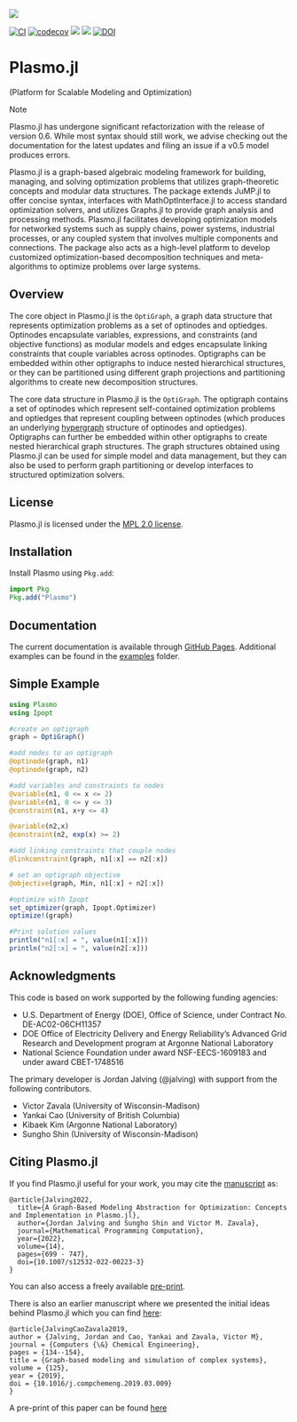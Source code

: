 <img src="https://github.com/plasmo-dev/Plasmo.jl/blob/main/docs/plasmo_logo.svg?raw=true"/>

[![CI](https://github.com/plasmo-dev/Plasmo.jl/workflows/CI/badge.svg)](https://github.com/plasmo-dev/Plasmo.jl/actions)
[![codecov](https://codecov.io/gh/jalving/Plasmo.jl/branch/main/graph/badge.svg?token=W5Ubgq4n7z)](https://codecov.io/gh/jalving/Plasmo.jl)
[![](https://img.shields.io/badge/docs-dev-blue.svg)](https://plasmo-dev.github.io/Plasmo.jl/dev/)
[![](https://img.shields.io/badge/docs-stable-blue.svg)](https://plasmo-dev.github.io/Plasmo.jl/stable/)
[![DOI](https://zenodo.org/badge/96967382.svg)](https://zenodo.org/badge/latestdoi/96967382)

# Plasmo.jl

(Platform for Scalable Modeling and Optimization)

> [!NOTE]  
> Plasmo.jl has undergone significant refactorization with the release of version 0.6. While most syntax should still work, we advise checking out the documentation for the latest updates and filing an issue if a v0.5 model produces errors.

Plasmo.jl is a graph-based algebraic modeling framework for building, managing, and solving optimization problems that utilizes graph-theoretic concepts and modular data structures. 
The package extends JuMP.jl to offer concise syntax, interfaces with MathOptInterface.jl to access standard optimization solvers, and utilizes Graphs.jl to provide 
graph analysis and processing methods. Plasmo.jl facilitates developing optimization models for networked systems such as supply chains, power systems, industrial 
processes, or any coupled system that involves multiple components and connections. The package also acts as a high-level platform to develop customized optimization-based decomposition techniques and meta-algorithms to optimize problems over large systems.

## Overview
The core object in Plasmo.jl is the `OptiGraph`, a graph data structure that represents optimization problems as a set of optinodes and optiedges. Optinodes encapsulate variables, expressions, and constraints (and objective functions) as modular models and edges encapsulate linking constraints that couple variables across optinodes. Optigraphs can be embedded within other optigraphs to induce nested hierarchical structures, or they can be partitioned using different graph projections and partitioning algorithms to create new decomposition structures.

The core data structure in Plasmo.jl is the `OptiGraph`. The optigraph contains a set of optinodes which represent self-contained optimization problems and optiedges that represent coupling between optinodes (which produces an underlying [hypergraph](https://en.wikipedia.org/wiki/Hypergraph) structure of optinodes and optiedges). Optigraphs can further be embedded within other optigraphs to create nested hierarchical graph structures. The graph structures obtained using Plasmo.jl can be used for simple model and data management, but they can also be used to perform graph partitioning or develop interfaces to structured optimization solvers.


## License

Plasmo.jl is licensed under the [MPL 2.0 license](https://github.com/plasmo-dev/Plasmo.jl/blob/main/LICENSE.md).

## Installation

Install Plasmo using `Pkg.add`:
```julia
import Pkg
Pkg.add("Plasmo")
```

## Documentation

The current documentation is available through [GitHub Pages](https://plasmo-dev.github.io/Plasmo.jl/stable/).
Additional examples can be found in the [examples](https://github.com/plasmo-dev/Plasmo.jl/tree/main/examples) folder.

## Simple Example

```julia
using Plasmo
using Ipopt

#create an optigraph
graph = OptiGraph()

#add nodes to an optigraph
@optinode(graph, n1)
@optinode(graph, n2)

#add variables and constraints to nodes
@variable(n1, 0 <= x <= 2)
@variable(n1, 0 <= y <= 3)
@constraint(n1, x+y <= 4)

@variable(n2,x)
@constraint(n2, exp(x) >= 2)

#add linking constraints that couple nodes
@linkconstraint(graph, n1[:x] == n2[:x])

# set an optigraph objective
@objective(graph, Min, n1[:x] + n2[:x])

#optimize with Ipopt
set_optimizer(graph, Ipopt.Optimizer)
optimize!(graph)

#Print solution values
println("n1[:x] = ", value(n1[:x]))
println("n2[:x] = ", value(n2[:x]))
```

## Acknowledgments

This code is based on work supported by the following funding agencies:

* U.S. Department of Energy (DOE), Office of Science, under Contract No. DE-AC02-06CH11357
* DOE Office of Electricity Delivery and Energy Reliability’s Advanced Grid Research and Development program at Argonne National Laboratory
* National Science Foundation under award NSF-EECS-1609183 and under award CBET-1748516

The primary developer is Jordan Jalving (@jalving) with support from the following contributors.  

* Victor Zavala (University of Wisconsin-Madison)
* Yankai Cao (University of British Columbia)
* Kibaek Kim (Argonne National Laboratory)
* Sungho Shin (University of Wisconsin-Madison)


## Citing Plasmo.jl

If you find Plasmo.jl useful for your work, you may cite the [manuscript](https://link.springer.com/article/10.1007/s12532-022-00223-3) as:
```
@article{Jalving2022,
  title={A Graph-Based Modeling Abstraction for Optimization: Concepts and Implementation in Plasmo.jl},
  author={Jordan Jalving and Sungho Shin and Victor M. Zavala},
  journal={Mathematical Programming Computation},
  year={2022},
  volume={14},
  pages={699 - 747},
  doi={10.1007/s12532-022-00223-3}
}
```
You can also access a freely available [pre-print](https://arxiv.org/abs/2006.05378).

There is also an earlier manuscript where we presented the initial ideas behind Plasmo.jl which you can find
[here](https://www.sciencedirect.com/science/article/abs/pii/S0098135418312687):
``` sourceCode
@article{JalvingCaoZavala2019,
author = {Jalving, Jordan and Cao, Yankai and Zavala, Victor M},
journal = {Computers {\&} Chemical Engineering},
pages = {134--154},
title = {Graph-based modeling and simulation of complex systems},
volume = {125},
year = {2019},
doi = {10.1016/j.compchemeng.2019.03.009}
}
```
A pre-print of this paper can be found [here](https://arxiv.org/abs/1812.04983)

